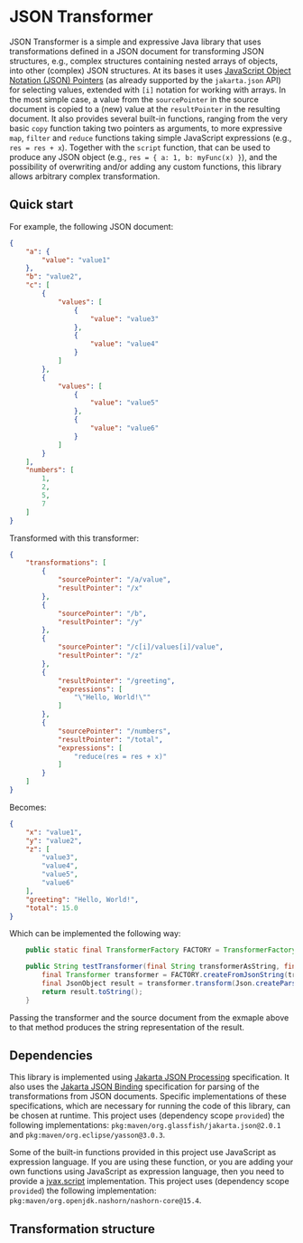 # JSON Transformer

JSON Transformer is a simple and expressive Java library that uses transformations defined in a JSON document for transforming JSON structures, e.g., complex structures containing nested arrays of objects, into other (complex) JSON structures. At its bases it uses [JavaScript Object Notation (JSON) Pointers](https://datatracker.ietf.org/doc/html/rfc6901) (as already supported by the `jakarta.json` API) for selecting values, extended with `[i]` notation for working with arrays. In the most simple case, a value from the `sourcePointer` in the source document is copied to a (new) value at the `resultPointer` in the resulting document. It also provides several built-in functions, ranging from the very basic `copy` function taking two pointers as arguments, to more expressive `map`, `filter` and `reduce` functions taking simple JavaScript expressions (e.g., `res = res + x`). Together with the `script` function, that can be used to produce any JSON object (e.g., `res = { a: 1, b: myFunc(x) }`), and the possibility of overwriting and/or adding any custom functions, this library allows arbitrary complex transformation.

## Quick start

For example, the following JSON document:

```json
{
    "a": {
        "value": "value1"
    },
    "b": "value2",
    "c": [
        {
            "values": [
                {
                    "value": "value3"
                },
                {
                    "value": "value4"
                }
            ]
        },
        {
            "values": [
                {
                    "value": "value5"
                },
                {
                    "value": "value6"
                }
            ]
        }
    ],
    "numbers": [
        1,
        2,
        5,
        7
    ]
}

```

Transformed with this transformer:

```json
{
    "transformations": [
        {
            "sourcePointer": "/a/value",
            "resultPointer": "/x"
        },
        {
            "sourcePointer": "/b",
            "resultPointer": "/y"
        },
        {
            "sourcePointer": "/c[i]/values[i]/value",
            "resultPointer": "/z"
        },
        {
            "resultPointer": "/greeting",
            "expressions": [
                "\"Hello, World!\""
            ]
        },
        {
            "sourcePointer": "/numbers",
            "resultPointer": "/total",
            "expressions": [
                "reduce(res = res + x)"
            ]
        }
    ]
}
```

Becomes:

```json
{
    "x": "value1",
    "y": "value2",
    "z": [
        "value3",
        "value4",
        "value5",
        "value6"
    ],
    "greeting": "Hello, World!",
    "total": 15.0
}
```

Which can be implemented the following way:

```java
    public static final TransformerFactory FACTORY = TransformerFactory.factory();

    public String testTransformer(final String transformerAsString, final String sourceAsString) {
        final Transformer transformer = FACTORY.createFromJsonString(transformerAsString);
        final JsonObject result = transformer.transform(Json.createParser(new StringReader(sourceAsString)).getObject());
        return result.toString();
    }
```

Passing the transformer and the source document from the exmaple above to that method produces the string representation of the result.

## Dependencies

This library is implemented using [Jakarta JSON Processing](https://jakarta.ee/specifications/jsonp/) specification. It also uses the [Jakarta JSON Binding](https://jakarta.ee/specifications/jsonb/) specification for parsing of the transformations from JSON documents. Specific implementations of these specifications, which are necessary for running the code of this library, can be chosen at runtime. This project uses (dependency scope `provided`) the following implementations: `pkg:maven/org.glassfish/jakarta.json@2.0.1` and `pkg:maven/org.eclipse/yasson@3.0.3`.

Some of the built-in functions provided in this project use JavaScript as expression language. If you are using these function, or you are adding your own functions using JavaScript as expression language, then you need to provide a [jvax.script](https://docs.oracle.com/javase/6/docs/api/javax/script/package-summary.html) implementation. This project uses (dependency scope `provided`) the following implementation: `pkg:maven/org.openjdk.nashorn/nashorn-core@15.4`.

## Transformation structure
